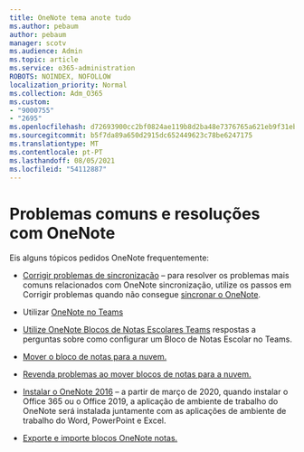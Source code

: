 ```yaml
---
title: OneNote tema anote tudo
ms.author: pebaum
author: pebaum
manager: scotv
ms.audience: Admin
ms.topic: article
ms.service: o365-administration
ROBOTS: NOINDEX, NOFOLLOW
localization_priority: Normal
ms.collection: Adm_O365
ms.custom:
- "9000755"
- "2695"
ms.openlocfilehash: d72693900cc2bf0824ae119b8d2ba48e7376765a621eb9f31eb0fe053735f0b0
ms.sourcegitcommit: b5f7da89a650d2915dc652449623c78be6247175
ms.translationtype: MT
ms.contentlocale: pt-PT
ms.lasthandoff: 08/05/2021
ms.locfileid: "54112887"
---
```

# <a name="common-issues-and-resolutions-with-onenote"></a>Problemas comuns e resoluções com OneNote

Eis alguns tópicos pedidos OneNote frequentemente:

- [Corrigir problemas de sincronização](https://support.office.com/article/299495ef-66d1-448f-90c1-b785a6968d45) – para resolver os problemas mais comuns relacionados com OneNote sincronização, utilize os passos em Corrigir problemas quando não consegue [sincronar o OneNote](https://support.office.com/article/Fix-issues-when-you-can-t-sync-OneNote-299495ef-66d1-448f-90c1-b785a6968d45).

- Utilizar [OneNote no Teams](https://support.microsoft.com/office/0ec78cc3-ba3b-4279-a88e-aa40af9865c2) 

- [Utilize OneNote Blocos de Notas Escolares Teams](https://support.office.com/article/bd77f11f-27cd-4d41-bfbd-2b11799f1440) respostas a perguntas sobre como configurar um Bloco de Notas Escolar no Teams.

- [Mover o bloco de notas para a nuvem.](https://support.office.com/article/d5c28b91-7b9c-45be-8f0c-529bdbba019a)

- [Revenda problemas ao mover blocos de notas para a nuvem.](https://support.office.com/article/70528107-11dc-4f3f-b695-b150059dfd78)

- [Instalar o OneNote 2016](https://support.office.com/article/c08068d8-b517-4464-9ff2-132cb9c45c08) – a partir de março de 2020, quando instalar o Office 365 ou o Office 2019, a aplicação de ambiente de trabalho do OneNote será instalada juntamente com as aplicações de ambiente de trabalho do Word, PowerPoint e Excel.

- [Exporte e importe blocos OneNote notas.](https://support.office.com/article/a4b60da5-8f33-464e-b1ba-b95ce540f309)
